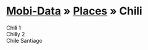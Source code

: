 [Mobi-Data]( ../../index.html) &raquo; [Places]( ../index.html )  &raquo; Chili
===============================================================================

Chili 1  
Chilly 2  
Chile Santiago

